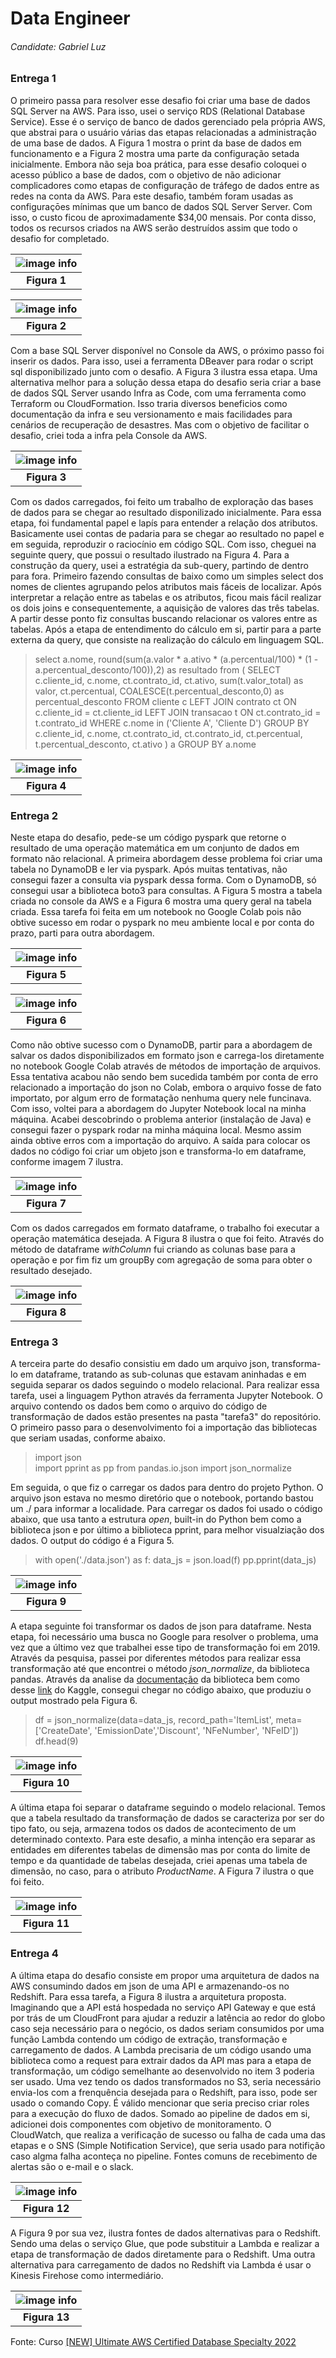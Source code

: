 # Data Engineer

###### Candidate: Gabriel Luz

### Entrega 1

O primeiro passa para resolver esse desafio foi criar uma base de dados SQL Server na AWS. Para isso, usei o serviço RDS (Relational Database Service). Esse é o serviço de banco de dados gerenciado pela própria AWS, que abstrai para o usuário várias das etapas relacionadas a administração de uma base de dados. A Figura 1 mostra o print da base de dados em funcionamento e a Figura 2 mostra uma parte da configuração setada inicialmente. Embora não seja boa prática, para esse desafio coloquei o acesso público a base de dados, com o objetivo de não adicionar complicadores como etapas de configuração de tráfego de dados entre as redes na conta da AWS. Para este desafio, também foram usadas as configuraçōes mínimas que um banco de dados SQL Server Server. Com isso, o custo ficou de aproximadamente $34,00 mensais. Por conta disso, todos os recursos criados na AWS serão destruídos assim que todo o desafio for completado. 

| ![image info](./pictures/figure1.png) |
|:--:|
| <b>Figura 1</b>|

| ![image info](./pictures/figure2.png) |
|:--:|
| <b>Figura 2</b>|

Com a base SQL Server disponível no Console da AWS, o próximo passo foi inserir os dados. Para isso, usei a ferramenta DBeaver para rodar o script sql disponibilizado junto com o desafio. A Figura 3 ilustra essa etapa. Uma alternativa melhor para a solução dessa etapa do desafio seria criar a base de dados SQL Server usando Infra as Code, com uma ferramenta como Terraform ou CloudFormation. Isso traria diversos beneficios como documentação da infra e seu versionamento e mais facilidades para cenários de recuperação de desastres. Mas com o objetivo de facilitar o desafio, criei toda a infra pela Console da AWS. 

| ![image info](./pictures/figure3.png) |
|:--:|
| <b>Figura 3</b>|

Com os dados carregados, foi feito um trabalho de exploração das bases de dados para se chegar ao resultado disponilizado inicialmente. Para essa etapa, foi fundamental papel e lapís para entender a relação dos atributos. Basicamente usei contas de padaria para se chegar ao resultado no papel e em seguida, reproduzir o raciocínio em código SQL. Com isso, cheguei na seguinte query, que possui o resultado ilustrado na Figura 4. Para a construção da query, usei a estratégia da sub-query, partindo de dentro para fora. Primeiro fazendo consultas de baixo como um simples select dos nomes de clientes agrupando pelos atributos mais fáceis de localizar. Após interpretar a relação entre as tabelas e os atributos, ficou mais fácil realizar os dois joins e consequentemente, a aquisição de valores das três tabelas. A partir desse ponto fiz consultas buscando relacionar os valores entre as tabelas. Após a etapa de entendimento do cálculo em si, partir para a parte externa da query, que consiste na realização do cálculo em linguagem SQL. 

> select a.nome, round(sum(a.valor * a.ativo * (a.percentual/100) * (1 - a.percentual_desconto/100)),2) as resultado
from
(
SELECT c.cliente_id, c.nome, ct.contrato_id, ct.ativo, sum(t.valor_total) as valor, ct.percentual, COALESCE(t.percentual_desconto,0) as percentual_desconto
FROM   cliente c 
       LEFT JOIN contrato ct 
         ON c.cliente_id = ct.cliente_id
       LEFT JOIN transacao t 
         ON ct.contrato_id = t.contrato_id
WHERE c.nome in ('Cliente A', 'Cliente D')
GROUP  BY c.cliente_id, c.nome,  ct.contrato_id, ct.contrato_id, ct.percentual, t.percentual_desconto, ct.ativo 
) a
GROUP  BY a.nome

| ![image info](./pictures/figure4.png) |
|:--:|
| <b>Figura 4</b>|

### Entrega 2

Neste etapa do desafio, pede-se um código pyspark que retorne o resultado de uma operação matemática em um conjunto de dados em formato não relacional. A primeira abordagem desse problema foi criar uma tabela no DynamoDB e ler via pyspark. Após muitas tentativas, não consegui fazer a consulta via pyspark dessa forma. Com o DynamoDB, só consegui usar a biblioteca boto3 para consultas. A Figura 5 mostra a tabela criada no console da AWS e a Figura 6 mostra uma query geral na tabela criada. Essa tarefa foi feita em um notebook no Google Colab pois não obtive sucesso em rodar o pyspark no meu ambiente local e por conta do prazo, parti para outra abordagem.

| ![image info](./pictures/figure5.png) |
|:--:|
| <b>Figura 5</b>|

| ![image info](./pictures/figure6.png) |
|:--:|
| <b>Figura 6</b>|

Como não obtive sucesso com o DynamoDB, partir para a abordagem de salvar os dados disponibilizados em formato json e carrega-los diretamente no notebook Google Colab através de métodos de importação de arquivos. Essa tentativa acabou não sendo bem sucedida também por conta de erro relacionado a importação do json no Colab, embora o arquivo fosse de fato importato, por algum erro de formatação nenhuma query nele funcinava. 
Com isso, voltei para a abordagem do Jupyter Notebook local na minha máquina. Acabei descobrindo o problema anterior (instalação de Java) e consegui fazer o pyspark rodar na minha máquina local. Mesmo assim ainda obtive erros com a importação do arquivo. A saída para colocar os dados no código foi criar um objeto json e transforma-lo em dataframe, conforme imagem 7 ilustra. 
 
| ![image info](./pictures/figure7.png) |
|:--:|
| <b>Figura 7 </b>|

Com os dados carregados em formato dataframe, o trabalho foi executar a operação matemática desejada. A Figura 8 ilustra o que foi feito. Através do método de dataframe _withColumn_ fui criando as colunas base para a operação e por fim fiz um groupBy com agregação de soma para obter o resultado desejado.

| ![image info](./pictures/figure8.png) |
|:--:|
| <b>Figura 8 </b>|

### Entrega 3

A terceira parte do desafio consistiu em dado um arquivo json, transforma-lo em dataframe, tratando as sub-colunas que estavam aninhadas e em seguida separar os dados seguindo o modelo relacional. Para realizar essa tarefa, usei a linguagem Python através da ferramenta Jupyter Notebook. O arquivo contendo os dados bem como o arquivo do código de transformação de dados estão presentes na pasta "tarefa3" do repositório. O primeiro passo para o desenvolvimento foi a importação das bibliotecas que seriam usadas, conforme abaixo. 

> import json  
import pprint as pp
from pandas.io.json import json_normalize

Em seguida, o que fiz o carregar os dados para dentro do projeto Python. O arquivo json estava no mesmo diretório que o notebook, portando bastou um ./ para informar a localidade. Para carregar os dados foi usado o código abaixo, que usa tanto a estrutura _open_, built-in do Python bem como a biblioteca json e por último a biblioteca pprint, para melhor visualziação dos dados. O output do código é a Figura 5.

> with open('./data.json') as f:
  data_js = json.load(f)
  pp.pprint(data_js)

| ![image info](./pictures/figure9.png) |
|:--:|
| <b>Figura 9</b>|

A etapa seguinte foi transformar os dados de json para dataframe. Nesta etapa, foi necessário uma busca no Google para resolver o problema, uma vez que a último vez que trabalhei esse tipo de transformação foi em 2019. Através da pesquisa, passei por diferentes métodos para realizar essa transformação até que encontrei o método _json_normalize_, da biblioteca pandas. Através da analise da [documentação](https://pandas.pydata.org/pandas-docs/version/0.17.0/generated/pandas.io.json.json_normalize.html) da biblioteca bem como desse [link](https://www.kaggle.com/jboysen/quick-tutorial-flatten-nested-json-in-pandas) do Kaggle, consegui chegar no código abaixo, que produziu o output mostrado pela Figura 6. 

> df = json_normalize(data=data_js, record_path='ItemList', 
                            meta=['CreateDate', 'EmissionDate','Discount', 'NFeNumber', 'NFeID'])
df.head(9)

| ![image info](./pictures/figure10.png) |
|:--:|
| <b>Figura 10</b>|

A última etapa foi separar o dataframe seguindo o modelo relacional. Temos que a tabela resultado da transformação de dados se caracteriza por ser do tipo fato, ou seja, armazena todos os dados de acontecimento de um determinado contexto. Para este desafio, a minha intenção era separar as entidades em diferentes tabelas de dimensão mas por conta do limite de tempo e da quantidade de tabelas desejada, criei apenas uma tabela de dimensão, no caso, para o atributo _ProductName_. A Figura 7 ilustra o que foi feito. 

| ![image info](./pictures/figure11.png) |
|:--:|
| <b>Figura 11 </b>|

### Entrega 4

A última etapa do desafio consiste em propor uma arquitetura de dados na AWS consumindo dados em json de uma API e armazenando-os no Redshift. Para essa tarefa, a Figura 8 ilustra a arquitetura proposta. Imaginando que a API está hospedada no serviço API Gateway e que está por trás de um CloudFront para ajudar a reduzir a latência ao redor do globo caso seja necessário para o negócio, os dados seriam consumidos por uma função Lambda contendo um código de extração, transformação e carregamento de dados. A Lambda precisaria de um código usando uma biblioteca como a request para extrair dados da API mas para a etapa de transformação, um código semelhante ao desenvolvido no item 3 poderia ser usado. Uma vez tendo os dados transformados no S3, seria necessário envia-los com a frenquência desejada para o Redshift, para isso, pode ser usado o comando Copy. É válido mencionar que seria preciso criar roles para a execução do fluxo de dados. Somado ao pipeline de dados em si, adicionei dois componentes com objetivo de monitoramento. O CloudWatch, que realiza a verificação de sucesso ou falha de cada uma das etapas e o SNS (Simple Notification Service), que seria usado para notifição caso algma falha aconteça no pipeline. Fontes comuns de recebimento de alertas são o e-mail e o slack.

| ![image info](./pictures/figure12.png) |
|:--:|
| <b>Figura 12</b>|

A Figura 9 por sua vez, ilustra fontes de dados alternativas para o Redshift. Sendo uma delas o serviço Glue, que pode substituir a Lambda e realizar a etapa de transformação de dados diretamente para o Redshift. Uma outra alternativa para carregamento de dados no Redshift via Lambda é usar o Kinesis Firehose como intermediário.

| ![image info](./pictures/figure13.png) |
|:--:|
| <b>Figura 13 </b>|
Fonte: Curso [[NEW] Ultimate AWS Certified Database Specialty 2022
](https://www.udemy.com/course/aws-certified-database-specialty-dbs/)